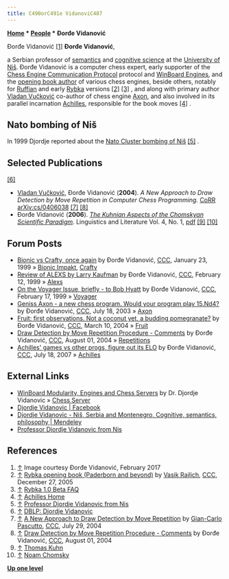 ```yaml
---
title: C490orC491e VidanoviC487
---
```

**[Home](Home "Home") * [People](People "People") * Đorđe Vidanović**

[](File:DordeVidanovic.jpg) Đorđe Vidanović <a id="cite-note-1" href="#cite-ref-1">[1]</a>
**Đorđe Vidanović**,

a Serbian professor of [semantics](https://en.wikipedia.org/wiki/Semantics) and [cognitive science](Cognition "Cognition") at the [University of Niš](https://en.wikipedia.org/wiki/University_of_Ni%C5%A1). Đorđe Vidanović is a computer chess expert, early supporter of the [Chess Engine Communication Protocol](Chess_Engine_Communication_Protocol "Chess Engine Communication Protocol") protocol and [WinBoard Engines](Category:WinBoard "Category:WinBoard"), and the [opening book author](Category:Opening_Book_Author "Category:Opening Book Author") of various chess engines, beside others, notably for [Ruffian](Ruffian "Ruffian") and early [Rybka](Rybka "Rybka") versions <a id="cite-note-2" href="#cite-ref-2">[2]</a> <a id="cite-note-3" href="#cite-ref-3">[3]</a> , and along with primary author [Vladan Vučković](Vladan_Vu%C4%8Dkovi%C4%87 "Vladan Vučković") co-author of chess engine [Axon](Axon "Axon"), and also involved in its parallel incarnation [Achilles](Achilles "Achilles"), responsible for the book moves <a id="cite-note-4" href="#cite-ref-4">[4]</a> .

## Nato bombing of Niš

In 1999 Djordje reported about the [Nato Cluster bombing of Niš](https://en.wikipedia.org/wiki/Ni%C5%A1_cluster_bombing) <a id="cite-note-5" href="#cite-ref-5">[5]</a> .

## Selected Publications

<a id="cite-note-6" href="#cite-ref-6">[6]</a>

- [Vladan Vučković](Vladan_Vu%C4%8Dkovi%C4%87 "Vladan Vučković"), Đorđe Vidanović (**2004**). *A New Approach to Draw Detection by Move Repetition in Computer Chess Programming.* [CoRR arXiv:cs/0406038](http://arxiv.org/abs/cs/0406038) <a id="cite-note-7" href="#cite-ref-7">[7]</a> <a id="cite-note-8" href="#cite-ref-8">[8]</a>
- Đorđe Vidanović (**2006**). *[The Kuhnian Aspects of the Chomskyan Scientific Paradigm](http://facta.junis.ni.ac.rs/lal/lal2006/lal2006-02.html)*. Linguistics and Literature Vol. 4, No. 1, [pdf](http://facta.junis.ni.ac.rs/lal/lal2006/lal2006-02n.pdf) <a id="cite-note-9" href="#cite-ref-9">[9]</a> <a id="cite-note-10" href="#cite-ref-10">[10]</a>

## Forum Posts

- [Bionic vs Crafty, once again](https://www.stmintz.com/ccc/index.php?id=40574) by Đorđe Vidanović, [CCC](CCC "CCC"), January 23, 1999 » [Bionic Impakt](Bionic_Impakt "Bionic Impakt"), [Crafty](Crafty "Crafty")
- [Review of ALEXS by Larry Kaufman](https://www.stmintz.com/ccc/index.php?id=43056) by Đorđe Vidanović, [CCC](CCC "CCC"), February 12, 1999 » [Alexs](Alexs "Alexs")
- [On the Voyager Issue, briefly - to Bob Hyatt](https://www.stmintz.com/ccc/index.php?id=43466) by Đorđe Vidanović, [CCC](CCC "CCC"), February 17, 1999 » [Voyager](Voyager "Voyager")
- [Geniss Axon - a new chess program. Would your program play 15.Nd4?](https://www.stmintz.com/ccc/index.php?id=307016) by Đorđe Vidanović, [CCC](CCC "CCC"), July 18, 2003 » [Axon](Axon "Axon")
- [Fruit: first observations. Not a coconut yet, a budding pomegranate?](https://www.stmintz.com/ccc/index.php?id=353927) by Đorđe Vidanović, [CCC](CCC "CCC"), March 10, 2004 » [Fruit](Fruit "Fruit")
- [Draw Detection by Move Repetition Procedure - Comments](https://www.stmintz.com/ccc/index.php?id=380201) by Đorđe Vidanović, [CCC](CCC "CCC"), August 01, 2004 » [Repetitions](Repetitions "Repetitions")
- [Achilles' games vs other progs, figure out its ELO](http://www.talkchess.com/forum/viewtopic.php?t=15204) by Đorđe Vidanović, [CCC](CCC "CCC"), July 18, 2007 » [Achilles](Achilles "Achilles")

## External Links

- [WinBoard Modularity, Engines and Chess Servers](http://www.edcollins.com/chess/winb-mod.htm) by Dr. Djordje Vidanovic » [Chess Server](Chess_Server "Chess Server")
- [Djordje Vidanovic | Facebook](http://www.facebook.com/people/Djordje-Vidanovic/100001273796668)
- [Djordje Vidanovic - Niš, Serbia and Montenegro, Cognitive, semantics, philosophy | Mendeley](http://www.mendeley.com/profiles/djordje-vidanovic/)
- [Professor Djordje Vidanovic from Nis](http://web.peacelink.it/kossovo/lettere/vidanovic_eng.html)

## References

1. <a id="cite-ref-1" href="#cite-note-1">↑</a> Image courtesy Đorđe Vidanović, February 2017
1. <a id="cite-ref-2" href="#cite-note-2">↑</a> [Rybka opening book (Paderborn and beyond)](https://www.stmintz.com/ccc/index.php?id=473907) by [Vasik Rajlich](Vasik_Rajlich "Vasik Rajlich"), [CCC](Computer_Chess_Forums "Computer Chess Forums"), December 27, 2005
1. <a id="cite-ref-3" href="#cite-note-3">↑</a> [Rybka 1.0 Beta FAQ](http://www.rybkachess.com/deutsch/index.php?auswahl=FAQ+zur+Beta)
1. <a id="cite-ref-4" href="#cite-note-4">↑</a> [Achilles Home](http://chess.elfak.ni.ac.yu/)
1. <a id="cite-ref-5" href="#cite-note-5">↑</a> [Professor Djordje Vidanovic from Nis](http://web.peacelink.it/kossovo/lettere/vidanovic_eng.html)
1. <a id="cite-ref-6" href="#cite-note-6">↑</a> [DBLP: Djordje Vidanovic](http://www.informatik.uni-trier.de/~ley/db/indices/a-tree/v/Vidanovic:Djordje.html)
1. <a id="cite-ref-7" href="#cite-note-7">↑</a> [A New Approach to Draw Detection by Move Repetition](https://www.stmintz.com/ccc/index.php?id=379648) by [Gian-Carlo Pascutto](Gian-Carlo_Pascutto "Gian-Carlo Pascutto"), [CCC](CCC "CCC"), July 29, 2004
1. <a id="cite-ref-8" href="#cite-note-8">↑</a> [Draw Detection by Move Repetition Procedure - Comments](https://www.stmintz.com/ccc/index.php?id=380201) by Đorđe Vidanović, [CCC](CCC "CCC"), August 01, 2004
1. <a id="cite-ref-9" href="#cite-note-9">↑</a> [Thomas Kuhn](Mathematician#ThomasKuhn "Mathematician")
1. <a id="cite-ref-10" href="#cite-note-10">↑</a> [Noam Chomsky](Mathematician#Chomsky "Mathematician")

**[Up one level](People "People")**

